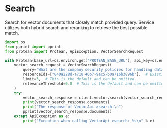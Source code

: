 # Search
Search for vector documents that closely match provided query. Service utilizes both hybrid search and reranking to
retrieve the best possible match.

```python
import os
from pprint import pprint
from protean import Protean, ApiException, VectorSearchRequest

with Protean(base_url=os.environ.get("PROTEAN_BASE_URL"), api_key=os.environ.get("PROTEAN_API_KEY")) as client:
    vector_search_request = VectorSearchRequest(
        query="What are the company security policies for handling data?",
        resourceIds=["840a228d-a718-40b7-9ac5-b0a716b3896b"],  # Existing dataset GUIDs to query against.
        limit=3,  # This is the default and can be omitted.
        relevanceThreshold=0.8  # This is the default and can be omitted.
    )
    try:
        vector_search_response = client.vector.search(vector_search_request=vector_search_request)
        print(vector_search_response.documents)
        print("The response of VectorApi->search:\n")
        pprint(vector_search_response.documents)
    except ApiException as e:
        print("Exception when calling VectorApi->search: %s\n" % e)
```